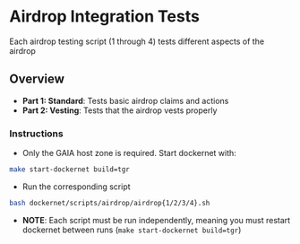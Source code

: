 # Airdrop Integration Tests

Each airdrop testing script (1 through 4) tests different aspects of the airdrop

## Overview

* **Part 1: Standard**: Tests basic airdrop claims and actions
* **Part 2: Vesting**: Tests that the airdrop vests properly

### Instructions

* Only the GAIA host zone is required. Start dockernet with:

```bash
make start-dockernet build=tgr
```

* Run the corresponding script

```bash
bash dockernet/scripts/airdrop/airdrop{1/2/3/4}.sh
```

* **NOTE**: Each script must be run independently, meaning you must restart dockernet between runs (`make start-dockernet build=tgr`)

